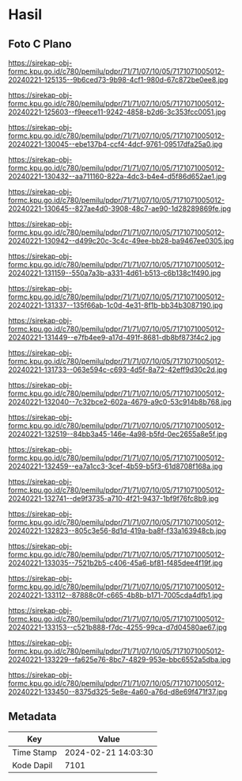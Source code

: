 # Hasil

## Foto C Plano

https://sirekap-obj-formc.kpu.go.id/c780/pemilu/pdpr/71/71/07/10/05/7171071005012-20240221-125135--9b6ced73-9b98-4cf1-980d-67c872be0ee8.jpg

https://sirekap-obj-formc.kpu.go.id/c780/pemilu/pdpr/71/71/07/10/05/7171071005012-20240221-125603--f9eece11-9242-4858-b2d6-3c353fcc0051.jpg

https://sirekap-obj-formc.kpu.go.id/c780/pemilu/pdpr/71/71/07/10/05/7171071005012-20240221-130045--ebe137b4-ccf4-4dcf-9761-09517dfa25a0.jpg

https://sirekap-obj-formc.kpu.go.id/c780/pemilu/pdpr/71/71/07/10/05/7171071005012-20240221-130432--aa711160-822a-4dc3-b4e4-d5f86d652ae1.jpg

https://sirekap-obj-formc.kpu.go.id/c780/pemilu/pdpr/71/71/07/10/05/7171071005012-20240221-130645--827ae4d0-3908-48c7-ae90-1d28289869fe.jpg

https://sirekap-obj-formc.kpu.go.id/c780/pemilu/pdpr/71/71/07/10/05/7171071005012-20240221-130942--d499c20c-3c4c-49ee-bb28-ba9467ee0305.jpg

https://sirekap-obj-formc.kpu.go.id/c780/pemilu/pdpr/71/71/07/10/05/7171071005012-20240221-131159--550a7a3b-a331-4d61-b513-c6b138c1f490.jpg

https://sirekap-obj-formc.kpu.go.id/c780/pemilu/pdpr/71/71/07/10/05/7171071005012-20240221-131337--135f66ab-1c0d-4e31-8f1b-bb34b3087190.jpg

https://sirekap-obj-formc.kpu.go.id/c780/pemilu/pdpr/71/71/07/10/05/7171071005012-20240221-131449--e7fb4ee9-a17d-491f-8681-db8bf873f4c2.jpg

https://sirekap-obj-formc.kpu.go.id/c780/pemilu/pdpr/71/71/07/10/05/7171071005012-20240221-131733--063e594c-c693-4d5f-8a72-42eff9d30c2d.jpg

https://sirekap-obj-formc.kpu.go.id/c780/pemilu/pdpr/71/71/07/10/05/7171071005012-20240221-132040--7c32bce2-602a-4679-a9c0-53c914b8b768.jpg

https://sirekap-obj-formc.kpu.go.id/c780/pemilu/pdpr/71/71/07/10/05/7171071005012-20240221-132519--84bb3a45-146e-4a98-b5fd-0ec2655a8e5f.jpg

https://sirekap-obj-formc.kpu.go.id/c780/pemilu/pdpr/71/71/07/10/05/7171071005012-20240221-132459--ea7a1cc3-3cef-4b59-b5f3-61d8708f168a.jpg

https://sirekap-obj-formc.kpu.go.id/c780/pemilu/pdpr/71/71/07/10/05/7171071005012-20240221-132741--de9f3735-a710-4f21-9437-1bf9f76fc8b9.jpg

https://sirekap-obj-formc.kpu.go.id/c780/pemilu/pdpr/71/71/07/10/05/7171071005012-20240221-132823--805c3e56-8d1d-419a-ba8f-f33a163948cb.jpg

https://sirekap-obj-formc.kpu.go.id/c780/pemilu/pdpr/71/71/07/10/05/7171071005012-20240221-133035--7521b2b5-c406-45a6-bf81-f485dee4f19f.jpg

https://sirekap-obj-formc.kpu.go.id/c780/pemilu/pdpr/71/71/07/10/05/7171071005012-20240221-133112--87888c0f-c665-4b8b-b171-7005cda4dfb1.jpg

https://sirekap-obj-formc.kpu.go.id/c780/pemilu/pdpr/71/71/07/10/05/7171071005012-20240221-133153--c521b888-f7dc-4255-99ca-d7d04580ae67.jpg

https://sirekap-obj-formc.kpu.go.id/c780/pemilu/pdpr/71/71/07/10/05/7171071005012-20240221-133229--fa625e76-8bc7-4829-953e-bbc6552a5dba.jpg

https://sirekap-obj-formc.kpu.go.id/c780/pemilu/pdpr/71/71/07/10/05/7171071005012-20240221-133450--8375d325-5e8e-4a60-a76d-d8e69f471f37.jpg


## Metadata

| Key        | Value               |
| ---------- | ------------------- |
| Time Stamp | 2024-02-21 14:03:30 |
| Kode Dapil | 7101                |



